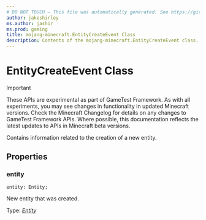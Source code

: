 ```yaml
---
# DO NOT TOUCH — This file was automatically generated. See https://github.com/Mojang/MinecraftScriptingApiDocsGenerator to modify descriptions, examples, etc.
author: jakeshirley
ms.author: jashir
ms.prod: gaming
title: mojang-minecraft.EntityCreateEvent Class
description: Contents of the mojang-minecraft.EntityCreateEvent class.
---
```

# EntityCreateEvent Class
>[!IMPORTANT]
>These APIs are experimental as part of GameTest Framework. As with all experiments, you may see changes in functionality in updated Minecraft versions. Check the Minecraft Changelog for details on any changes to GameTest Framework APIs. Where possible, this documentation reflects the latest updates to APIs in Minecraft beta versions.

Contains information related to the creation of a new entity.

## Properties
### **entity**
`entity: Entity;`

New entity that was created.

Type: [*Entity*](Entity.md)




